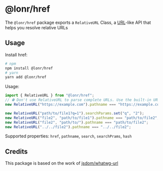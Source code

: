 ﻿# @lonr/href

The `@lonr/href` package exports a `RelativeURL` Class, a [URL](https://developer.mozilla.org/en-US/docs/Web/API/URL)-like API that helps you resolve relative URLs

## Usage

Install href:

```bash
# npm
npm install @lonr/href
# yarn
yarn add @lonr/href
```

Usage:

```js
import { RelativeURL } from "@lonr/href";
// ⛔️ Don't use RelativeURL to parse complete URLs. Use the built-in URL instead
new RelativeURL("https://example.com").pathname === "https://example.com";

new RelativeURL("path/to/file1?q=1").searchParams.set("q", "2");
new RelativeURL("file2", "path/to/file1").pathname === "path/to/file2";
new RelativeURL("file2", "path/to/").pathname === "path/to/file2";
new RelativeURL("../../file2").pathname === "../../file2";
```

Supported properties: `href`, `pathname`, `search`, `searchPrams`, `hash`

## Credits

This package is based on the work of [jsdom/whatwg-url](https://github.com/jsdom/whatwg-url)
